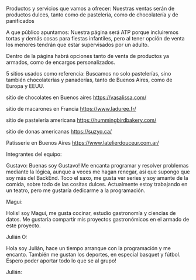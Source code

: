 Productos y servicios que vamos a ofrecer:
Nuestras ventas serán de productos dulces, tanto como de pastelería, como de chocolatería y de panificados

A que público apuntamos:
Nuestra página será ATP porque incluiremos tortas y demás cosas para fiestas infantiles, pero al tener opción de venta los menores tendrán que estar supervisados por un adulto.

Dentro de la página habrá opciones tanto de venta de productos ya armados, como de encargos personalizados.

5 sitios usados como referencia:
Buscamos no solo pastelerías, sino también chocolaterías y panaderías,
tanto de Buenos Aires, como de Europa y EEUU.

sitio de chocolates en Buenos aires
https://vasalissa.com/

sitio de macarones en Francia
https://www.laduree.fr/

sitio de pastelería americana
https://hummingbirdbakery.com/

sitio de donas americanas
https://suzyq.ca/

Patisserie en Buenos Aires
https://www.latelierdouceur.com.ar/

Integrantes del equipo:

Gustavo: Buenas soy Gustavo! 
Me encanta programar y resolver problemas mediante la lógica, aunque a veces me hagan renegar, así que supongo que soy más del BackEnd.
    Toco el saxo, me gusta ver series y soy amante de la comida, sobre todo de las cositas dulces. 
Actualmente estoy trabajando en un teatro, pero me gustaría dedicarme a la programación.
    



Magui:

Holis! soy Magui, me gusta cocinar, estudio gastronomía y ciencias de datos. Me gustaría compartir mis proyectos gastronómicos en el armado de este proyecto. 

Julián O:

Hola soy Julián, hace un tiempo arranque con la programación y me encanto. También me gustan los deportes, en especial basquet y fútbol. Espero poder aportar todo lo que se al grupo!

Julián:
